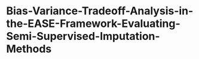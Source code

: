 # Bias-Variance-Tradeoff-Analysis-in-the-EASE-Framework-Evaluating-Semi-Supervised-Imputation-Methods
